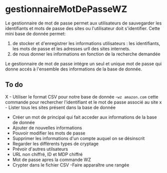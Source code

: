 # gestionnaireMotDePasseWZ

Le gestionnaire de mot de passe permet aux utilisateurs de sauvegarder les identifiants et mots de passe des sites ou l'utilisateur doit  s'identifier.
Cette mini base de donnée permet:
1) de stocker et d'enregistrer les informations utilisateurs : les identifiants,  les mots de passe et les adresses urll des sites internets.
2) de nous donner les informations en fonction de la recherche demandée

Le gestionnaire de mot de passe intégre un seul et unique mot de passe qui donne accés à l'ensemble des informations de la base de donnée.

## To do

X - Utiliser le format CSV pour notre base de donnée
 -`wz amazon.com` cette commande pour rechercher l'identifiant et le  mot de passe associé au site
x - Lister tous les sites présent dans la base de donnée
 - Créer un mot de principal qui fait acceder aux informations de la base de donnée
 - Ajouter de nouvelles informations 
 - Pouvoir modifier les mots de passe
 - Supprimer les informations d'un compte auquel on se désinscrit
 - Regarder les différents types de cryptage 
 - Prévoir d'autres utilsateurs
 - URL non chiffré, ID et MDP chiffré
 - Mot de passe  apres la commande WZ
 - Crypter dans le fichier CSV 
 -Faire apparaître une rangée 

